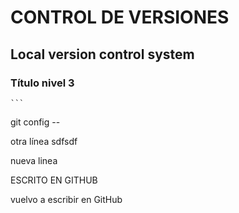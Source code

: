 # CONTROL DE VERSIONES

## Local version control system

### Título nivel 3
    ```                  
git config --  

otra línea
      sdfsdf        
              
                   
nueva linea                    

ESCRITO EN GITHUB

vuelvo a escribir en GitHub
